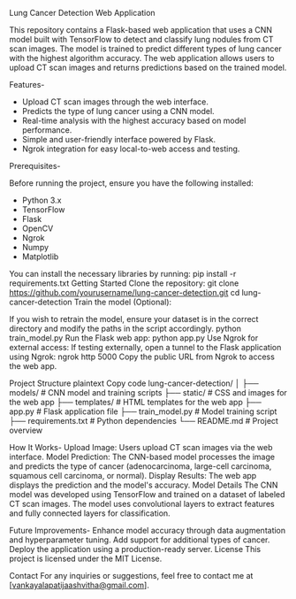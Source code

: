Lung Cancer Detection Web Application

This repository contains a Flask-based web application that uses a CNN model built with TensorFlow to detect and classify lung nodules from CT scan images. The model is trained to predict different types of lung cancer with the highest algorithm accuracy. The web application allows users to upload CT scan images and returns predictions based on the trained model.

Features-
* Upload CT scan images through the web interface.
* Predicts the type of lung cancer using a CNN model.
* Real-time analysis with the highest accuracy based on model performance.
* Simple and user-friendly interface powered by Flask.
* Ngrok integration for easy local-to-web access and testing.
  
Prerequisites-

Before running the project, ensure you have the following installed:
* Python 3.x
* TensorFlow
* Flask
* OpenCV
* Ngrok
* Numpy
* Matplotlib
  
You can install the necessary libraries by running:
pip install -r requirements.txt
Getting Started
Clone the repository:
git clone https://github.com/yourusername/lung-cancer-detection.git
cd lung-cancer-detection
Train the model (Optional):

If you wish to retrain the model, ensure your dataset is in the correct directory and modify the paths in the script accordingly.
python train_model.py
Run the Flask web app:
python app.py
Use Ngrok for external access:
If testing externally, open a tunnel to the Flask application using Ngrok:
ngrok http 5000
Copy the public URL from Ngrok to access the web app.

Project Structure
plaintext
Copy code
lung-cancer-detection/
│
├── models/                # CNN model and training scripts
├── static/                # CSS and images for the web app
├── templates/             # HTML templates for the web app
├── app.py                 # Flask application file
├── train_model.py         # Model training script
├── requirements.txt       # Python dependencies
└── README.md              # Project overview

How It Works-
Upload Image: Users upload CT scan images via the web interface.
Model Prediction: The CNN-based model processes the image and predicts the type of cancer (adenocarcinoma, large-cell carcinoma, squamous cell carcinoma, or normal).
Display Results: The web app displays the prediction and the model's accuracy.
Model Details
The CNN model was developed using TensorFlow and trained on a dataset of labeled CT scan images. The model uses convolutional layers to extract features and fully connected layers for classification.

Future Improvements-
Enhance model accuracy through data augmentation and hyperparameter tuning.
Add support for additional types of cancer.
Deploy the application using a production-ready server.
License
This project is licensed under the MIT License.

Contact
For any inquiries or suggestions, feel free to contact me at [vankayalapatijaashvitha@gmail.com].
